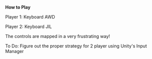 **How to Play**

Player 1: Keyboard AWD

Player 2: Keyboard JIL

The controls are mapped in a very frustrating way!

To Do: Figure out the proper strategy for 2 player using Unity's Input Manager
